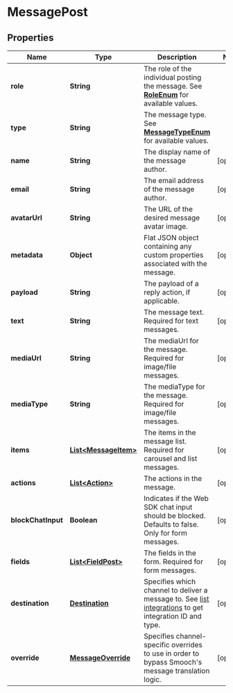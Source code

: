 
# MessagePost

## Properties
Name | Type | Description | Notes
------------ | ------------- | ------------- | -------------
**role** | **String** | The role of the individual posting the message. See [**RoleEnum**](Enums.md#RoleEnum) for available values. | 
**type** | **String** | The message type. See [**MessageTypeEnum**](Enums.md#MessageTypeEnum) for available values. | 
**name** | **String** | The display name of the message author. |  [optional]
**email** | **String** | The email address of the message author. |  [optional]
**avatarUrl** | **String** | The URL of the desired message avatar image. |  [optional]
**metadata** | **Object** | Flat JSON object containing any custom properties associated with the message. |  [optional]
**payload** | **String** | The payload of a reply action, if applicable. |  [optional]
**text** | **String** | The message text. Required for text messages.  |  [optional]
**mediaUrl** | **String** | The mediaUrl for the message. Required for image/file messages.  |  [optional]
**mediaType** | **String** | The mediaType for the message. Required for image/file messages.  |  [optional]
**items** | [**List&lt;MessageItem&gt;**](MessageItem.md) | The items in the message list. Required for carousel and list messages.  |  [optional]
**actions** | [**List&lt;Action&gt;**](Action.md) | The actions in the message. |  [optional]
**blockChatInput** | **Boolean** | Indicates if the Web SDK chat input should be blocked. Defaults to false. Only for form messages.  |  [optional]
**fields** | [**List&lt;FieldPost&gt;**](FieldPost.md) | The fields in the form. Required for form messages.  |  [optional]
**destination** | [**Destination**](Destination.md) | Specifies which channel to deliver a message to. See [list integrations](https://docs.smooch.io/rest/#list-integrations) to get integration ID and type. |  [optional]
**override** | [**MessageOverride**](MessageOverride.md) | Specifies channel-specific overrides to use in order to bypass Smooch&#39;s message translation logic. |  [optional]



